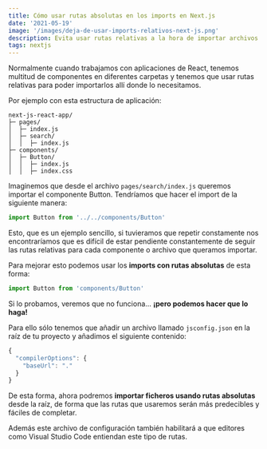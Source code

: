 ```yaml
---
title: Cómo usar rutas absolutas en los imports en Next.js
date: '2021-05-19'
image: '/images/deja-de-usar-imports-relativos-next-js.png'
description: Evita usar rutas relativas a la hora de importar archivos en tus componentes de React en Next.js y usa rutas más fáciles de leer
tags: nextjs
---
```


Normalmente cuando trabajamos con aplicaciones de React, tenemos multitud de componentes en diferentes carpetas y tenemos que usar rutas relativas para poder importarlos allí donde lo necesitamos.

Por ejemplo con esta estructura de aplicación:

```raw
next-js-react-app/
├─ pages/
│  ├─ index.js
│  ├─ search/
│  │  ├─ index.js
├─ components/
│  ├─ Button/
│  │  ├─ index.js
│  │  ├─ index.css
```

Imaginemos que desde el archivo `pages/search/index.js` queremos importar el componente Button. Tendríamos que hacer el import de la siguiente manera:

```javascript
import Button from '../../components/Button'
```

Esto, que es un ejemplo sencillo, si tuvieramos que repetir constamente nos encontraríamos que es difícil de estar pendiente constantemente de seguir las rutas relativas para cada componente o archivo que queramos importar.

Para mejorar esto podemos usar los **imports con rutas absolutas** de esta forma:

```javascript
import Button from 'components/Button'
```

Si lo probamos, veremos que no funciona... **¡pero podemos hacer que lo haga!**

Para ello sólo tenemos que añadir un archivo llamado `jsconfig.json` en la raíz de tu proyecto y añadimos el siguiente contenido:

```javascript
{
  "compilerOptions": {
    "baseUrl": "."
  }
}
```

De esta forma, ahora podremos **importar ficheros usando rutas absolutas** desde la raíz, de forma que las rutas que usaremos serán más predecibles y fáciles de completar.

Además este archivo de configuración también habilitará a que editores como Visual Studio Code entiendan este tipo de rutas.